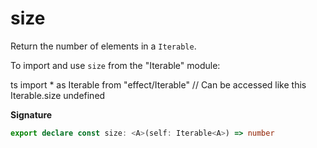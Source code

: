 # size

Return the number of elements in a `Iterable`.

To import and use `size` from the "Iterable" module:

ts
import \* as Iterable from "effect/Iterable"
// Can be accessed like this
Iterable.size
undefined

**Signature**

```ts
export declare const size: <A>(self: Iterable<A>) => number
```
